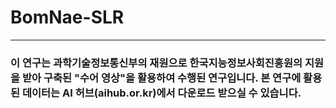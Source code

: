# BomNae-SLR
---
### 이 연구는 과학기술정보통신부의 재원으로 한국지능정보사회진흥원의 지원을 받아 구축된 "수어 영상"을 활용하여 수행된 연구입니다. 본 연구에 활용된 데이터는 AI 허브(aihub.or.kr)에서 다운로드 받으실 수 있습니다.
